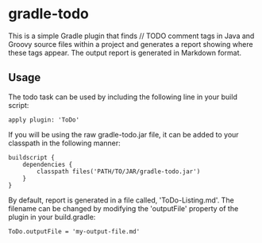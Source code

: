 # gradle-todo

This is a simple Gradle plugin that finds // TODO comment tags in Java and Groovy source
files within a project and generates a report showing where these tags appear.  The
output report is generated in Markdown format.

## Usage

The todo task can be used by including the following line in your build script:

	apply plugin: 'ToDo'

If you will be using the raw gradle-todo.jar file, it can be added to your classpath in
the following manner:

	buildscript {
		dependencies {
			classpath files('PATH/TO/JAR/gradle-todo.jar')
		}
	}

By default, report is generated in a file called, 'ToDo-Listing.md'.  The filename can
be changed by modifying the 'outputFile' property of the plugin in your build.gradle:

	ToDo.outputFile = 'my-output-file.md'

